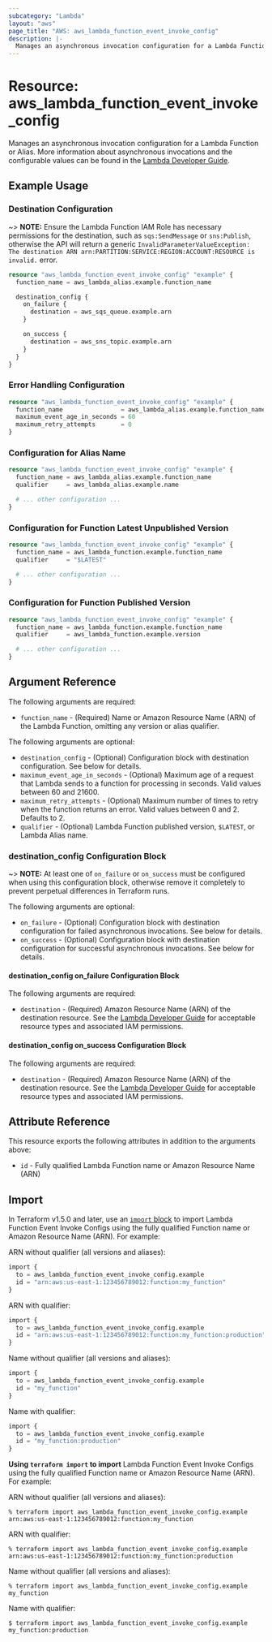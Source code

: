 ```yaml
---
subcategory: "Lambda"
layout: "aws"
page_title: "AWS: aws_lambda_function_event_invoke_config"
description: |-
  Manages an asynchronous invocation configuration for a Lambda Function or Alias.
---
```


# Resource: aws_lambda_function_event_invoke_config

Manages an asynchronous invocation configuration for a Lambda Function or Alias. More information about asynchronous invocations and the configurable values can be found in the [Lambda Developer Guide](https://docs.aws.amazon.com/lambda/latest/dg/invocation-async.html).

## Example Usage

### Destination Configuration

~> **NOTE:** Ensure the Lambda Function IAM Role has necessary permissions for the destination, such as `sqs:SendMessage` or `sns:Publish`, otherwise the API will return a generic `InvalidParameterValueException: The destination ARN arn:PARTITION:SERVICE:REGION:ACCOUNT:RESOURCE is invalid.` error.

```terraform
resource "aws_lambda_function_event_invoke_config" "example" {
  function_name = aws_lambda_alias.example.function_name

  destination_config {
    on_failure {
      destination = aws_sqs_queue.example.arn
    }

    on_success {
      destination = aws_sns_topic.example.arn
    }
  }
}
```

### Error Handling Configuration

```terraform
resource "aws_lambda_function_event_invoke_config" "example" {
  function_name                = aws_lambda_alias.example.function_name
  maximum_event_age_in_seconds = 60
  maximum_retry_attempts       = 0
}
```

### Configuration for Alias Name

```terraform
resource "aws_lambda_function_event_invoke_config" "example" {
  function_name = aws_lambda_alias.example.function_name
  qualifier     = aws_lambda_alias.example.name

  # ... other configuration ...
}
```

### Configuration for Function Latest Unpublished Version

```terraform
resource "aws_lambda_function_event_invoke_config" "example" {
  function_name = aws_lambda_function.example.function_name
  qualifier     = "$LATEST"

  # ... other configuration ...
}
```

### Configuration for Function Published Version

```terraform
resource "aws_lambda_function_event_invoke_config" "example" {
  function_name = aws_lambda_function.example.function_name
  qualifier     = aws_lambda_function.example.version

  # ... other configuration ...
}
```

## Argument Reference

The following arguments are required:

* `function_name` - (Required) Name or Amazon Resource Name (ARN) of the Lambda Function, omitting any version or alias qualifier.

The following arguments are optional:

* `destination_config` - (Optional) Configuration block with destination configuration. See below for details.
* `maximum_event_age_in_seconds` - (Optional) Maximum age of a request that Lambda sends to a function for processing in seconds. Valid values between 60 and 21600.
* `maximum_retry_attempts` - (Optional) Maximum number of times to retry when the function returns an error. Valid values between 0 and 2. Defaults to 2.
* `qualifier` - (Optional) Lambda Function published version, `$LATEST`, or Lambda Alias name.

### destination_config Configuration Block

~> **NOTE:** At least one of `on_failure` or `on_success` must be configured when using this configuration block, otherwise remove it completely to prevent perpetual differences in Terraform runs.

The following arguments are optional:

* `on_failure` - (Optional) Configuration block with destination configuration for failed asynchronous invocations. See below for details.
* `on_success` - (Optional) Configuration block with destination configuration for successful asynchronous invocations. See below for details.

#### destination_config on_failure Configuration Block

The following arguments are required:

* `destination` - (Required) Amazon Resource Name (ARN) of the destination resource. See the [Lambda Developer Guide](https://docs.aws.amazon.com/lambda/latest/dg/invocation-async.html#invocation-async-destinations) for acceptable resource types and associated IAM permissions.

#### destination_config on_success Configuration Block

The following arguments are required:

* `destination` - (Required) Amazon Resource Name (ARN) of the destination resource. See the [Lambda Developer Guide](https://docs.aws.amazon.com/lambda/latest/dg/invocation-async.html#invocation-async-destinations) for acceptable resource types and associated IAM permissions.

## Attribute Reference

This resource exports the following attributes in addition to the arguments above:

* `id` - Fully qualified Lambda Function name or Amazon Resource Name (ARN)

## Import

In Terraform v1.5.0 and later, use an [`import` block](https://developer.hashicorp.com/terraform/language/import) to import Lambda Function Event Invoke Configs using the fully qualified Function name or Amazon Resource Name (ARN). For example:

ARN without qualifier (all versions and aliases):

```terraform
import {
  to = aws_lambda_function_event_invoke_config.example
  id = "arn:aws:us-east-1:123456789012:function:my_function"
}
```

ARN with qualifier:

```terraform
import {
  to = aws_lambda_function_event_invoke_config.example
  id = "arn:aws:us-east-1:123456789012:function:my_function:production"
}
```

Name without qualifier (all versions and aliases):

```terraform
import {
  to = aws_lambda_function_event_invoke_config.example
  id = "my_function"
}
```

Name with qualifier:

```terraform
import {
  to = aws_lambda_function_event_invoke_config.example
  id = "my_function:production"
}
```

**Using `terraform import` to import** Lambda Function Event Invoke Configs using the fully qualified Function name or Amazon Resource Name (ARN). For example:

ARN without qualifier (all versions and aliases):

```console
% terraform import aws_lambda_function_event_invoke_config.example arn:aws:us-east-1:123456789012:function:my_function
```

ARN with qualifier:

```console
% terraform import aws_lambda_function_event_invoke_config.example arn:aws:us-east-1:123456789012:function:my_function:production
```

Name without qualifier (all versions and aliases):

```console
% terraform import aws_lambda_function_event_invoke_config.example my_function
```

Name with qualifier:

```
$ terraform import aws_lambda_function_event_invoke_config.example my_function:production
```
